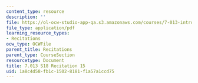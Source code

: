 ```yaml
---
content_type: resource
description: ''
file: https://ol-ocw-studio-app-qa.s3.amazonaws.com/courses/7-013-introductory-biology-spring-2018/1a8c4d58fb1c15028181f1a57a1ccd75_MIT7_013s18R15Q.pdf
file_type: application/pdf
learning_resource_types:
- Recitations
ocw_type: OCWFile
parent_title: Recitations
parent_type: CourseSection
resourcetype: Document
title: 7.013 S18 Recitation 15
uid: 1a8c4d58-fb1c-1502-8181-f1a57a1ccd75
---
```

